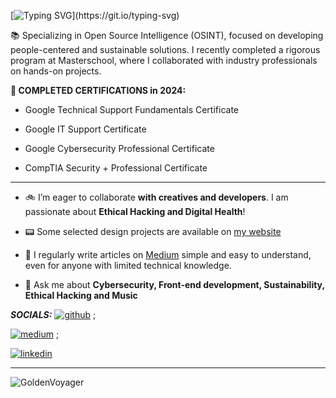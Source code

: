 [![Typing SVG](https://readme-typing-svg.herokuapp.com?font=Press+Start+2P&color=39FF14&multiline=true&width=800&height=60&lines=Hi%2C+my+name+is+Paul.;I+Design+and+Code!)](https://git.io/typing-svg)

📚 Specializing in Open Source Intelligence (OSINT), focused on developing people-centered and sustainable solutions. I recently completed a rigorous program at Masterschool, where I collaborated with industry professionals on hands-on projects.

**🔑 COMPLETED CERTIFICATIONS in 2024:**

- Google Technical Support Fundamentals Certificate 

- Google IT Support Certificate

- Google Cybersecurity Professional Certificate

- CompTIA Security + Professional Certificate

_________________________________________________________________________________________________________________________________

- 🚲 I’m eager to collaborate **with creatives and developers**. I am passionate about **Ethical Hacking and Digital Health**!

- 📟 Some selected design projects are available on [my website](https://paulinhx.github.io/)

- 📝 I regularly write articles on [Medium](https://medium.com/@Paulinhx) simple and easy to understand, even for anyone with limited technical knowledge.

- 💬 Ask me about **Cybersecurity, Front-end development, Sustainability, Ethical Hacking and Music**
  
***SOCIALS:***
[![github](https://github.com/user-attachments/assets/80995f1e-8bd4-4956-972b-272371121724)](https://github.com/Paulinhx/) ;

[![medium](https://github.com/user-attachments/assets/d092d42b-a1f5-4d82-91ed-6fedb7a95ad2)](https://medium.com/@Paulinhx/) ;

[![linkedin](https://github.com/user-attachments/assets/2ec2bb1f-513f-4e52-a59d-40c83fa814aa)](https://linkedin.com/in/pauldesbats/)
_________________________________________________________________________________________________________________________________


![GoldenVoyager](https://github.com/user-attachments/assets/97eae741-f14f-44bb-b1c0-33d9147434c5)









